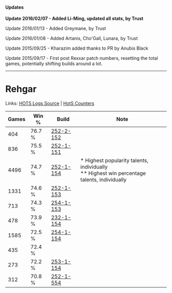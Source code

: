 #### Updates
**Update 2016/02/07 - Added Li-Ming, updated all stats, by Trust**

Update 2016/01/13 - Added Greymane, by Trust

Update 2016/01/08 - Added Artanis, Cho'Gall, Lunara, by Trust

Update 2015/09/25 - Kharazim added thanks to PR by Anubis Black

Update 2015/09/17 - First post Rexxar patch numbers, resetting the total games, potentially shifting builds around a lot.

***

# Rehgar

Links: [HOTS Logs Source](https://www.hotslogs.com/Sitewide/HeroDetails?Hero=Rehgar) | [HotS Counters](http://hotscounters.com/#/hero/Rehgar)

Games  | Win %  | Build     | Note
-----  | -----  | -----     | ----
404    | 76.7 % | [252-2-152](http://www.heroesfire.com/hots/talent-calculator/rehgar#lnAe) | 
836    | 75.5 % | [252-1-151](http://www.heroesfire.com/hots/talent-calculator/rehgar#lmw_) | 
4496   | 74.7 % | [252-1-154](http://www.heroesfire.com/hots/talent-calculator/rehgar#lmx2) | * Highest popularity talents, individually <br/>** Highest win percentage talents, individually
1331   | 74.6 % | [252-1-153](http://www.heroesfire.com/hots/talent-calculator/rehgar#lmx1) | 
713    | 74.3 % | [254-1-153](http://www.heroesfire.com/hots/talent-calculator/rehgar#lrpX) | 
478    | 73.9 % | [232-1-154](http://www.heroesfire.com/hots/talent-calculator/rehgar#l062) | 
1585   | 72.5 % | [254-1-154](http://www.heroesfire.com/hots/talent-calculator/rehgar#lrpY) | 
435    | 72.4 % | [](http://www.heroesfire.com/hots/talent-calculator/rehgar#1) | 
273    | 72.2 % | [253-1-154](http://www.heroesfire.com/hots/talent-calculator/rehgar#lpNI) | 
312    | 70.8 % | [252-1-554](http://www.heroesfire.com/hots/talent-calculator/rehgar#ln1I) | 
